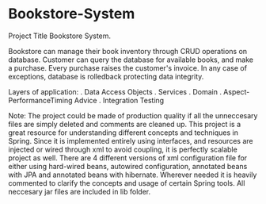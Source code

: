 # Bookstore-System
Project Title 
Bookstore System. 

Bookstore can manage their book inventory through CRUD operations on database. Customer can query the database 
for available books, and make a purchase. Every purchase raises the customer's invoice. In any case of exceptions,
database is rolledback protecting data integrity. 

Layers of application:
. Data Access Objects 
. Services
. Domain
. Aspect- PerformanceTiming Advice
. Integration Testing


Note:
The project could be made of production quality if all the unneccesary files are simply deleted and comments are cleaned up.
This project is a great resource for understanding different concepts and techniques in Spring. Since it is implemented entirely using interfaces, and resources are injected or wired through xml to avoid coupling, it is perfectly scalable project as well. There are 4 different versions of xml configuration file for either using hard-wired beans, autowired configuration, annotated beans with JPA and annotated beans with hibernate. Wherever needed it is heavily commented to clarify the concepts and usage of certain Spring tools. All neccesary jar files are included in lib folder.




